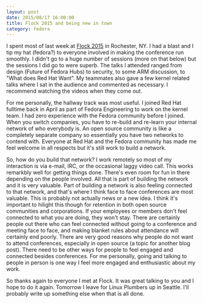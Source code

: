 ```yaml
---
layout: post
date: 2015/08/17 16:00:00
title: Flock 2015 and being new in town
category: fedora
---
```


I spent most of last week at [Flock 2015](http://www.flocktofedora.org) in
Rochester, NY. I had a blast and I tip my hat (fedora?) to everyone involved
in making the conference run smoothly. I didn't go to a huge number of sessions
(more on that below) but the sessions I did go to were superb. The talks I 
attended ranged from design (Future of Fedora Hubs) to security, to some ARM
discussion, to "What does Red Hat Want". My teammates also gave a few kernel
related talks where I sat in the audience and commented as necessary.
I recommend watching the videos when they come out.

For me personally, the hallway track was most useful. I joined Red Hat fulltime
back in April as part of Fedora Engineering to work on the kernel team. I had
zero experience with the Fedora community before I joined. When you switch
companies, you have to re-build and re-learn your internal network of who
everybody is. An open source community is like a completely separate company so
essentially you have two networks to contend with. Everyone at Red Hat and the
Fedora community has made me feel welcome in all respects but it's still work
to build a network.

So, how do you build that network? I work remotely so most of my interaction
is via e-mail, IRC, or the occasional laggy video call. This works remarkbly
well for getting things done. There's even room for fun in there depending on
the people involved. All that is part of building the network and it is very
valuable. Part of building a network is also feeling connected to that network,
and that's where I think face to face conferences are most valuable. This is
probably not actually news or a new idea. I think it's important to hilight
this though for retention in both open source communities and corporations.
If your employees or members don't feel connected to what you are doing, they
won't stay. There are certainly people out there who can feel connected
without going to a conference and meeting face to face, and making blanket rules
about attendance will certainly end poorly. There are very good reasons why
people do not want to attend conferences, especially in open source (a topic for
another blog post). There need to be other ways for people to feel engaged and
connected besides conferences. For me personally, going and talking to people
in person is one way I feel more engaged and enthusiastic about my work. 

So thanks again to everyone I met at Flock. It was great talking to you and I
hope to do it again. Tomorrow I leave for Linux Plumbers up in Seattle. I'll
probably write up something else when that is all done.
